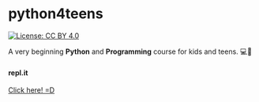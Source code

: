 # python4teens
[![License: CC BY 4.0](https://img.shields.io/badge/License-CC%20BY%204.0-lightgrey.svg)](https://creativecommons.org/licenses/by/4.0/)

A very beginning **Python** and **Programming** course for kids and teens. 💻💪

#### repl.it
[Click here! =D](https://repl.it/@GabrielMMelo/CEDET)
